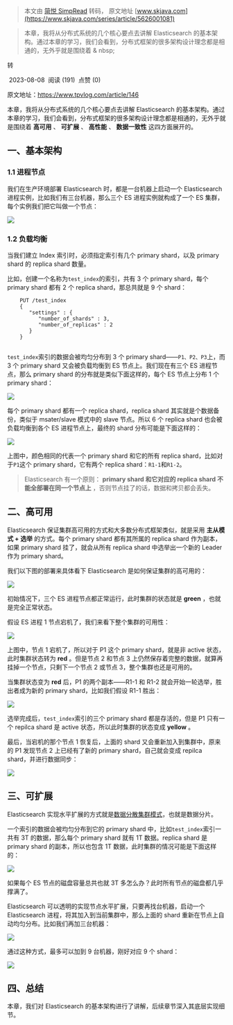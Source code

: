 > 本文由 [简悦 SimpRead](http://ksria.com/simpread/) 转码， 原文地址 [www.skjava.com](https://www.skjava.com/series/article/5626001081)

> 本章，我将从分布式系统的几个核心要点去讲解 Elasticsearch 的基本架构。通过本章的学习，我们会看到，分布式框架的很多架构设计理念都是相通的，无外乎就是围绕着 & nbsp;

转

 2023-08-08  阅读 (191)  点赞 (0)

原文地址：https://www.tpvlog.com/article/146

本章，我将从分布式系统的几个核心要点去讲解 Elasticsearch 的基本架构。通过本章的学习，我们会看到，分布式框架的很多架构设计理念都是相通的，无外乎就是围绕着 **高可用** 、 **可扩展** 、 **高性能** 、 **数据一致性** 这四方面展开的。

一、基本架构
------

### 1.1 进程节点

我们在生产环境部署 Elasticsearch 时，都是一台机器上启动一个 Elasticsearch 进程实例，比如我们有三台机器，那么三个 ES 进程实例就构成了一个 ES 集群，每个实例我们把它叫做一个节点：

![](http://image.skjava.com/article/series/elasticsearch/202308082146413281.png)

### 1.2 负载均衡

当我们建立 Index 索引时，必须指定索引有几个 primary shard，以及 primary shard 的 replica shard 数量。

比如，创建一个名称为`test_index`的索引，共有 3 个 primary shard，每个 primary shard 都有 2 个 replica shard，那总共就是 9 个 shard：

```
    PUT /test_index
    {
       "settings" : {
          "number_of_shards" : 3,
          "number_of_replicas" : 2
       }
    }


```

`test_index`索引的数据会被均匀分布到 3 个 primary shard——`P1、P2、P3`上，而 3 个 primary shard 又会被负载均衡到 ES 节点上。我们现在有三个 ES 进程节点，那么 primary shard 的分布就是类似下面这样的，每个 ES 节点上分布 1 个 primary shard：

![](http://image.skjava.com/article/series/elasticsearch/202308082146423542.png)

每个 primary shard 都有一个 replica shard，replica shard 其实就是个数据备份，类似于 msater/slave 模式中的 slave 节点。所以 6 个 replica shard 也会被负载均衡到各个 ES 进程节点上，最终的 shard 分布可能是下面这样的：

![](http://image.skjava.com/article/series/elasticsearch/202308082146432943.png)

上图中，颜色相同的代表一个 primary shard 和它的所有 replica shard，比如对于`P1`这个 primary shard，它有两个 replica shard：`R1-1`和`R1-2`。

> Elasticsearch 有一个原则： **primary shard 和它对应的 replica shard 不能全部署在同一个节点上** ，否则节点挂了的话，数据和拷贝都会丢失。

二、高可用
-----

Elasticsearch 保证集群高可用的方式和大多数分布式框架类似，就是采用 **主从模式 + 选举** 的方式。每个 primary shard 都有其所属的 replica shard 作为副本，如果 primary shard 挂了，就会从所有 replica shard 中选举出一个新的 Leader 作为 primary shard。

我们以下图的部署来具体看下 Elasticsearch 是如何保证集群的高可用的：

![](http://image.skjava.com/article/series/elasticsearch/202308082146441394.png)

初始情况下，三个 ES 进程节点都正常运行，此时集群的状态就是 **green** ，也就是完全正常状态。

假设 ES 进程 1 节点宕机了，我们来看下整个集群的可用性：

![](http://image.skjava.com/article/series/elasticsearch/202308082146450325.png)

上图中，节点 1 宕机了，所以对于 P1 这个 primary shard，就是非 active 状态，此时集群状态转为 **red** 。但是节点 2 和节点 3 上仍然保存着完整的数据，就算再挂掉一个节点，只剩下一个节点 2 或节点 3，整个集群也还是可用的。

当集群状态变为 **red** 后，P1 的两个副本——R1-1 和 R1-2 就会开始一轮选举，胜出者成为新的 primary shard，比如我们假设 R1-1 胜出：

![](http://image.skjava.com/article/series/elasticsearch/202308082146457976.png)

选举完成后，`test_index`索引的三个 primary shard 都是存活的，但是 P1 只有一个 repilca shard 是 active 状态，所以此时集群的状态变成 **yellow** 。

最后，当宕机的那个节点 1 恢复后，上面的 shard 又会重新加入到集群中，原来的 P1 发现节点 2 上已经有了新的 primary shard，自己就会变成 repilca shard，并进行数据同步：

![](http://image.skjava.com/article/series/elasticsearch/202308082146466247.png)

三、可扩展
-----

Elasticsearch 实现水平扩展的方式就是[数据分散集群模式](https://www.tpvlog.com/article/76)，也就是数据分片。

一个索引的数据会被均匀分布到它的 primary shard 中，比如`test_index`索引一共有 3T 的数据，那么每个 primary shard 就有 1T 数据。replica shard 是 primary shard 的副本，所以也包含 1T 数据，此时集群的情况可能是下面这样的：

![](http://image.skjava.com/article/series/elasticsearch/202308082146475698.png)

如果每个 ES 节点的磁盘容量总共也就 3T 多怎么办？此时所有节点的磁盘都几乎撑满了。

Elasticsearch 可以透明的实现节点水平扩展，只要再找台机器，启动一个 Elasticsearch 进程，将其加入到当前集群中，那么上面的 shard 重新在节点上自动均匀分布。比如我们再加三台机器：

![](http://image.skjava.com/article/series/elasticsearch/202308082146482869.png)

通过这种方式，最多可以加到 9 台机器，刚好对应 9 个 shard：

![](http://image.skjava.com/article/series/elasticsearch/2023080821464913310.png)

四、总结
----

本章，我们对 Elasticsearch 的基本架构进行了讲解，后续章节深入其底层实现细节。